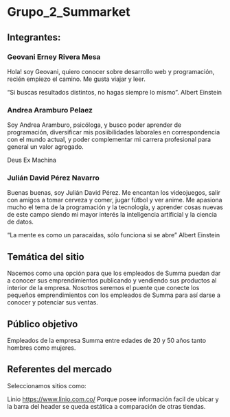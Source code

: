 # Grupo_2_Summarket
## Integrantes:

### Geovani Erney Rivera Mesa 

Hola! soy Geovani, quiero conocer sobre desarrollo web y programación, recién empiezo el camino. Me gusta viajar y leer.

“Si buscas resultados distintos, no hagas siempre lo mismo”. Albert Einstein

### Andrea Aramburo Pelaez

Soy Andrea Aramburo, psicóloga, y busco poder aprender de programación, diversificar mis posiibilidades laborales en correspondencia con el mundo actual, y poder complementar mi carrera profesional para general un valor agregado.

Deus Ex Machina 

### Julián David Pérez Navarro 

Buenas buenas, soy Julián David Pérez. Me encantan los videojuegos, salir con amigos a tomar cerveza y comer, jugar fútbol y ver anime. Me apasiona mucho el tema de la programación y la tecnología, y aprender cosas nuevas de este campo siendo mi mayor interés la inteligencia artificial y la ciencia de datos.

“La mente es como un paracaídas, sólo funciona si se abre” Albert Einstein

## Temática del sitio
Nacemos como una opción para que los empleados de Summa puedan dar a conocer sus emprendimientos publicando y vendiendo sus productos al interior de la empresa. Nosotros seremos el puente que conecte los pequeños emprendimientos con los empleados de Summa para así darse a conocer y potenciar sus ventas. 

## Público objetivo
Empleados de la empresa Summa entre edades de 20 y 50 años tanto hombres como mujeres. 

## Referentes del mercado
Seleccionamos sitios como:

Linio
https://www.linio.com.co/
Porque posee información facil de ubicar y la barra del header se queda estática a comparación de otras tiendas.
